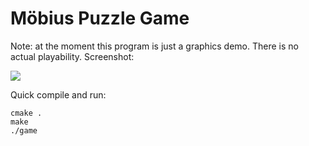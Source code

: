 Möbius Puzzle Game
===

Note: at the moment this program is just a graphics demo. There is no actual playability. Screenshot:

![](https://raw.github.com/aero-z/mobius-puzzle/master/screenshot01.png)

Quick compile and run:

    cmake .
    make
    ./game
